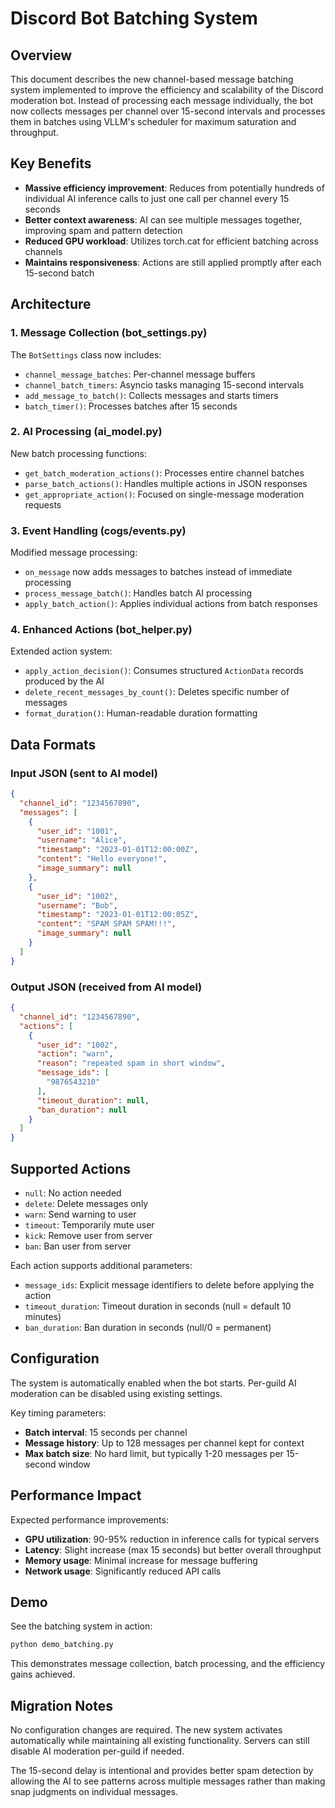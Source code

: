 # Discord Bot Batching System

## Overview

This document describes the new channel-based message batching system implemented to improve the efficiency and scalability of the Discord moderation bot. Instead of processing each message individually, the bot now collects messages per channel over 15-second intervals and processes them in batches using VLLM's scheduler for maximum saturation and throughput.

## Key Benefits

- **Massive efficiency improvement**: Reduces from potentially hundreds of individual AI inference calls to just one call per channel every 15 seconds
- **Better context awareness**: AI can see multiple messages together, improving spam and pattern detection
- **Reduced GPU workload**: Utilizes torch.cat for efficient batching across channels
- **Maintains responsiveness**: Actions are still applied promptly after each 15-second batch

## Architecture

### 1. Message Collection (bot_settings.py)

The `BotSettings` class now includes:
- `channel_message_batches`: Per-channel message buffers
- `channel_batch_timers`: Asyncio tasks managing 15-second intervals
- `add_message_to_batch()`: Collects messages and starts timers
- `batch_timer()`: Processes batches after 15 seconds

### 2. AI Processing (ai_model.py)

New batch processing functions:
- `get_batch_moderation_actions()`: Processes entire channel batches
- `parse_batch_actions()`: Handles multiple actions in JSON responses
- `get_appropriate_action()`: Focused on single-message moderation requests

### 3. Event Handling (cogs/events.py)

Modified message processing:
- `on_message` now adds messages to batches instead of immediate processing
- `process_message_batch()`: Handles batch AI processing
- `apply_batch_action()`: Applies individual actions from batch responses

### 4. Enhanced Actions (bot_helper.py)

Extended action system:
- `apply_action_decision()`: Consumes structured `ActionData` records produced by the AI
- `delete_recent_messages_by_count()`: Deletes specific number of messages
- `format_duration()`: Human-readable duration formatting

## Data Formats

### Input JSON (sent to AI model)
```json
{
  "channel_id": "1234567890",
  "messages": [
    {
      "user_id": "1001",
      "username": "Alice",
      "timestamp": "2023-01-01T12:00:00Z",
      "content": "Hello everyone!",
      "image_summary": null
    },
    {
      "user_id": "1002", 
      "username": "Bob",
      "timestamp": "2023-01-01T12:00:05Z",
      "content": "SPAM SPAM SPAM!!!",
      "image_summary": null
    }
  ]
}
```

### Output JSON (received from AI model)
```json
{
  "channel_id": "1234567890",
  "actions": [
    {
      "user_id": "1002",
      "action": "warn",
      "reason": "repeated spam in short window",
      "message_ids": [
        "9876543210"
      ],
      "timeout_duration": null,
      "ban_duration": null
    }
  ]
}
```

## Supported Actions

- `null`: No action needed
- `delete`: Delete messages only
- `warn`: Send warning to user
- `timeout`: Temporarily mute user
- `kick`: Remove user from server
- `ban`: Ban user from server

Each action supports additional parameters:
- `message_ids`: Explicit message identifiers to delete before applying the action
- `timeout_duration`: Timeout duration in seconds (null = default 10 minutes)
- `ban_duration`: Ban duration in seconds (null/0 = permanent)

## Configuration

The system is automatically enabled when the bot starts. Per-guild AI moderation can be disabled using existing settings.

Key timing parameters:
- **Batch interval**: 15 seconds per channel
- **Message history**: Up to 128 messages per channel kept for context
- **Max batch size**: No hard limit, but typically 1-20 messages per 15-second window

## Performance Impact

Expected performance improvements:
- **GPU utilization**: 90-95% reduction in inference calls for typical servers
- **Latency**: Slight increase (max 15 seconds) but better overall throughput  
- **Memory usage**: Minimal increase for message buffering
- **Network usage**: Significantly reduced API calls

## Demo

See the batching system in action:
```bash
python demo_batching.py
```

This demonstrates message collection, batch processing, and the efficiency gains achieved.

## Migration Notes

No configuration changes are required. The new system activates automatically while maintaining all existing functionality. Servers can still disable AI moderation per-guild if needed.

The 15-second delay is intentional and provides better spam detection by allowing the AI to see patterns across multiple messages rather than making snap judgments on individual messages.